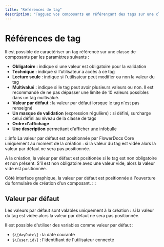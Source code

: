 ```yaml
---
title: "Références de tag"
description: "Tagguez vos composants en référençant des tags sur une classe de composants"
---
```


# Références de tag

Il est possible de caractériser un tag référencé sur une classe de composants par les paramètres suivants :

* **Obligatoire** : indique si une valeur est obligatoire pour la validation
* **Technique** : indique si l'utilisateur a accès à ce tag 
* **Lecture seule** : indique si l'utilisateur peut modifier ou non la valeur du tag
* **Multivalué** : indique si le tag peut avoir plusieurs valeurs ou non. Il est recommandé de ne pas dépasser une limite de 10 valeurs possibles dans un tag multivalué.
* **Valeur par défaut** : la valeur par défaut lorsque le tag n'est pas renseigné
* **Un masque de validation** (expression régulière) : si défini, surcharge celui défini au niveau de la classe de tags
* **Ordre d'affichage**
* **Une description** permettant d'afficher une infobulle

:::info
La valeur par défaut est positionnée par FlowerDocs Core uniquement au moment de la création : si la valeur du tag est vidée alors la valeur par défaut ne sera pas positionnée.

A la création, la valeur par défaut est positionée si le tag est non obligatoire et non présent. S'il est non obligatoire avec une valeur vide, alors la valeur vide est positionnée.

Côté interface graphique, la valeur par défaut est positionnée à l'ouverture du formulaire de création d'un composant.
:::

## Valeur par défaut 

Les valeurs par défaut sont valables uniquement à la création : si la valeur du tag est vidée alors la valeur par défaut ne sera pas positionnée. 

Il est possible d'utiliser des variables comme valeur par défaut :

* `$\{dayDate\}` : la date courante
* `$\{user.id\}` : l'identifiant de l'utilisateur connecté